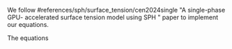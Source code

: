 We follow #references/sph/surface_tension/cen2024single "A single-phase GPU-
accelerated surface tension model using SPH " paper to implement our equations.


The equations 